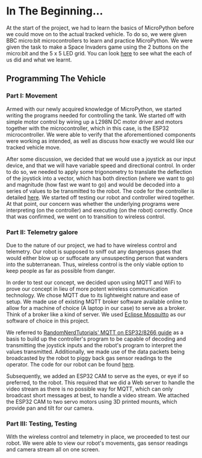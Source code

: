 # In The Beginning...

At the start of the project, we had to learn the basics of MicroPython before we could move on to the actual tracked vehicle. To do so, we were given BBC micro:bit microcontrollers to learn and practice MicroPython. We were given the task to make a Space Invaders game using the 2 buttons on the micro:bit and the 5 x 5 LED grid. You can look [here](https://github.com/Tristan-Technologies/EASem2Help/tree/master/Python_Code_and_Reviews/Reviews) to see what the each of us did and what we learnt.


## Programming The Vehicle

### Part I: Movement

Armed with our newly acquired knowledge of MicroPython, we started writing the programs needed for controlling the tank. We started off with simple motor control by wiring up a L298N DC motor driver and motors together with the microcontroller, which in this case, is the ESP32 microcontroller. We were able to verify that the aforementioned components were working as intended, as well as discuss how exactly we would like our tracked vehicle move.

After some discussion, we decided that we would use a joystick as our input device, and that we will have variable speed and directional control. In order to do so, we needed to apply some trigonometry to translate the deflection of the joystick into a vector, which has both direction (where we want to go) and magnitude (how fast we want to go) and would be decoded into a series of values to be transmitted to the robot. The code for the controller is detailed [here](https://github.com/Tristan-Technologies/EASem2Help/tree/master/Python_Code_and_Reviews/MQTT_Controller_Code). We started off testing our robot and controller wired together. At that point, our concern was whether the underlying programs were interpreting (on the controller) and executing (on the robot) correctly. Once that was confirmed, we went on to transition to wireless control.

### Part II: Telemetry galore

Due to the nature of our project, we had to have wireless control and telemetry. Our robot is supposed to sniff out any dangerous gases that would either blow up or suffocate any unsuspecting person that wanders into the subterranean. Thus, wireless control is the only viable option to keep people as far as possible from danger.

In order to test our concept, we decided upon using MQTT and WiFi to prove our concept in lieu of more potent wireless communication technology. We chose MQTT due to its lightweight nature and ease of setup. We made use of existing MQTT broker software available online to allow for a machine of choice (A laptop in our case) to serve as a broker. Think of a broker like a kind of server. We used [Eclipse Mosquitto](mosquitto.org) as our software of choice in this project.

We referred to [RandomNerdTutorials' MQTT on ESP32/8266 guide](https://randomnerdtutorials.com/micropython-mqtt-esp32-esp8266/) as a basis to build up the controller's program to be capable of decoding and transmitting the joystick inputs and the robot's program to interpret the values transmitted. Additionally, we made use of the data packets being broadcasted by the robot to piggy back gas sensor readings to the operator. The code for our robot can be found [here](https://github.com/Tristan-Technologies/EASem2Help/tree/master/Python_Code_and_Reviews/MQTT_Receiver_Code).

Subsequently, we added an ESP32 CAM to serve as the eyes, or eye if so preferred, to the robot. This required that we did a Web server to handle the video stream as there is no possible way for MQTT, which can only broadcast short messages at best, to handle a video stream. We attached the ESP32 CAM to two servo motors using 3D printed mounts, which provide pan and tilt for our camera.

### Part III: Testing, Testing

With the wireless control and telemetry in place, we proceeded to test our robot. We were able to view our robot's movements, gas sensor readings and camera stream all on one screen.
